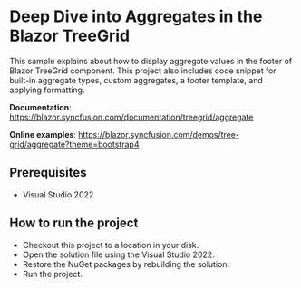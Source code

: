# Deep Dive into Aggregates in the Blazor TreeGrid

This sample explains about how to display aggregate values in the footer of Blazor TreeGrid component. This project also includes code snippet for built-in aggregate types, custom aggregates, a footer template, and applying formatting.

**Documentation**: https://blazor.syncfusion.com/documentation/treegrid/aggregate

**Online examples**: https://blazor.syncfusion.com/demos/tree-grid/aggregate?theme=bootstrap4

## Prerequisites

* Visual Studio 2022

## How to run the project

* Checkout this project to a location in your disk.
* Open the solution file using the Visual Studio 2022.
* Restore the NuGet packages by rebuilding the solution.
* Run the project.